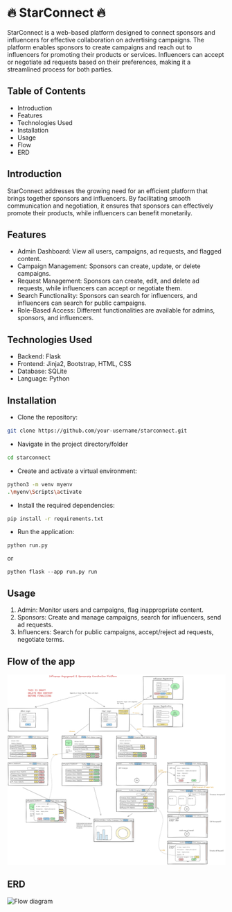 # 🔥 StarConnect 🔥
StarConnect is a web-based platform designed to connect sponsors and influencers for effective collaboration on advertising campaigns. The platform enables sponsors to create campaigns and reach out to influencers for promoting their products or services. Influencers can accept or negotiate ad requests based on their preferences, making it a streamlined process for both parties.

## Table of Contents
- Introduction
- Features
- Technologies Used
- Installation
- Usage
- Flow
- ERD

## Introduction
StarConnect addresses the growing need for an efficient platform that brings together sponsors and influencers. By facilitating smooth communication and negotiation, it ensures that sponsors can effectively promote their products, while influencers can benefit monetarily.

## Features
- Admin Dashboard: View all users, campaigns, ad requests, and flagged content.
- Campaign Management: Sponsors can create, update, or delete campaigns.
- Request Management: Sponsors can create, edit, and delete ad requests, while influencers can accept or negotiate them.
- Search Functionality: Sponsors can search for influencers, and influencers can search for public campaigns.
- Role-Based Access: Different functionalities are available for admins, sponsors, and influencers.

## Technologies Used
- Backend: Flask
- Frontend: Jinja2, Bootstrap, HTML, CSS
- Database: SQLite
- Language: Python

## Installation

- Clone the repository:

```sh
git clone https://github.com/your-username/starconnect.git
```

- Navigate in the project directory/folder

```sh
cd starconnect
```

- Create and activate a virtual environment:

```sh
python3 -m venv myenv
.\myenv\Scripts\activate
```


- Install the required dependencies:

```sh
pip install -r requirements.txt
```

- Run the application:
  
```
python run.py
```
or
```
python flask --app run.py run
```


## Usage
1. Admin: Monitor users and campaigns, flag inappropriate content.
2. Sponsors: Create and manage campaigns, search for influencers, send ad requests.
3. Influencers: Search for public campaigns, accept/reject ad requests, negotiate terms.

## Flow of the app
![Flow diagram](https://github.com/badalwanjari/StarConnect/blob/master/flow.jpg?raw=true)

## ERD
![Flow diagram](https://github.com/badalwanjari/StarConnect/blob/master/ERD.jpg?raw=true)
